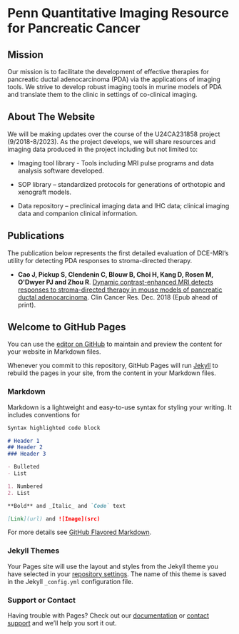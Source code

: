 # Penn Quantitative Imaging Resource for Pancreatic Cancer

## Mission
Our mission is to facilitate the development of effective therapies for pancreatic ductal adenocarcinoma (PDA) via the applications of imaging tools. We strive to develop robust imaging tools in murine models of PDA and translate them to the clinic in settings of co-clinical imaging.

## About The Website
We will be making updates over the course of the U24CA231858 project (9/2018-8/2023). As the project develops, we will share resources and imaging data produced in the project including but not limited to: 

* Imaging tool library - Tools including MRI pulse programs and data analysis software developed.

* SOP library – standardized protocols for generations of orthotopic and xenograft models.

* Data repository – preclinical imaging data and IHC data; clinical imaging data and companion clinical information.

## Publications
The publication below represents the first detailed evaluation of DCE-MRI’s utility for detecting PDA responses to stroma-directed therapy.

* **Cao J, Pickup S, Clendenin C, Blouw B, Choi H, Kang D, Rosen M, O'Dwyer PJ and Zhou R**. [Dynamic contrast-enhanced MRI detects responses to stroma-directed therapy in mouse models of pancreatic ductal adenocarcinoma](https://doi.org/10.1158/1078-0432.CCR-18-2276). Clin Cancer Res. Dec. 2018 (Epub ahead of print).


## Welcome to GitHub Pages

You can use the [editor on GitHub](https://github.com/jeffduda/PennU24Resource/edit/main/README.md) to maintain and preview the content for your website in Markdown files.

Whenever you commit to this repository, GitHub Pages will run [Jekyll](https://jekyllrb.com/) to rebuild the pages in your site, from the content in your Markdown files.

### Markdown

Markdown is a lightweight and easy-to-use syntax for styling your writing. It includes conventions for

```markdown
Syntax highlighted code block

# Header 1
## Header 2
### Header 3

- Bulleted
- List

1. Numbered
2. List

**Bold** and _Italic_ and `Code` text

[Link](url) and ![Image](src)
```

For more details see [GitHub Flavored Markdown](https://guides.github.com/features/mastering-markdown/).

### Jekyll Themes

Your Pages site will use the layout and styles from the Jekyll theme you have selected in your [repository settings](https://github.com/jeffduda/PennU24Resource/settings). The name of this theme is saved in the Jekyll `_config.yml` configuration file.

### Support or Contact

Having trouble with Pages? Check out our [documentation](https://docs.github.com/categories/github-pages-basics/) or [contact support](https://github.com/contact) and we’ll help you sort it out.
